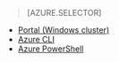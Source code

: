 > [AZURE.SELECTOR]
- [Portal (Windows cluster)](/documentation/articles/hdinsight-administer-use-management-portal)
- [Azure CLI](/documentation/articles/hdinsight-administer-use-command-line)
- [Azure PowerShell](/documentation/articles/hdinsight-administer-use-powershell)

<!---HONumber=74-->